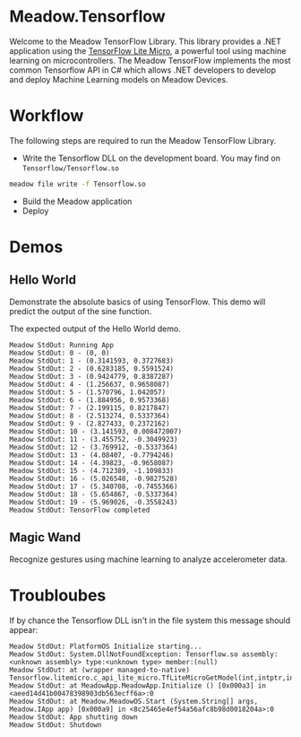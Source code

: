# Meadow.Tensorflow
Welcome to the Meadow TensorFlow Library. This library provides a .NET application using the [TensorFlow Lite Micro](https://www.tensorflow.org/lite/microcontrollers), a powerful tool using machine learning on microcontrollers. The Meadow TensorFlow implements the most common Tensorflow API in C# which allows .NET developers to develop and deploy Machine Learning models on Meadow Devices.

# Workflow

The following steps are required to run the Meadow TensorFlow Library.
  - Write the Tensorflow DLL on the development board. You may find on `Tensorflow/Tensorflow.so`
   ```bash
  meadow file write -f Tensorflow.so
  ```
  - Build the Meadow application
  - Deploy

# Demos
 ## Hello World
   Demonstrate the absolute basics of using TensorFlow. This demo will predict the output of the sine function.
  
  The expected output of the Hello World demo.
   ```
  Meadow StdOut: Running App
  Meadow StdOut: 0 - (0, 0)
  Meadow StdOut: 1 - (0.3141593, 0.3727683)
  Meadow StdOut: 2 - (0.6283185, 0.5591524)
  Meadow StdOut: 3 - (0.9424779, 0.8387287)
  Meadow StdOut: 4 - (1.256637, 0.9658087)
  Meadow StdOut: 5 - (1.570796, 1.042057)
  Meadow StdOut: 6 - (1.884956, 0.9573368)
  Meadow StdOut: 7 - (2.199115, 0.8217847)
  Meadow StdOut: 8 - (2.513274, 0.5337364)
  Meadow StdOut: 9 - (2.827433, 0.2372162)
  Meadow StdOut: 10 - (3.141593, 0.008472007)
  Meadow StdOut: 11 - (3.455752, -0.3049923)
  Meadow StdOut: 12 - (3.769912, -0.5337364)
  Meadow StdOut: 13 - (4.08407, -0.7794246)
  Meadow StdOut: 14 - (4.39823, -0.9658087)
  Meadow StdOut: 15 - (4.712389, -1.109833)
  Meadow StdOut: 16 - (5.026548, -0.9827528)
  Meadow StdOut: 17 - (5.340708, -0.7455366)
  Meadow StdOut: 18 - (5.654867, -0.5337364)
  Meadow StdOut: 19 - (5.969026, -0.3558243)
  Meadow StdOut: TensorFlow completed
   ```
 ## Magic Wand
   Recognize gestures using machine learning to analyze accelerometer data.

# Troubloubes

If by chance the Tensorflow DLL isn't in the file system this message should appear:

```
Meadow StdOut: PlatformOS Initialize starting...
Meadow StdOut: System.DllNotFoundException: Tensorflow.so assembly:<unknown assembly> type:<unknown type> member:(null)
Meadow StdOut: at (wrapper managed-to-native) Tensorflow.litemicro.c_api_lite_micro.TfLiteMicroGetModel(int,intptr,intptr)
Meadow StdOut: at MeadowApp.MeadowApp.Initialize () [0x000a3] in <aeed14d41b00478398903db563ecff6a>:0
Meadow StdOut: at Meadow.MeadowOS.Start (System.String[] args, Meadow.IApp app) [0x000a9] in <8c25465e4ef54a56afc8b98d0018204a>:0
Meadow StdOut: App shutting down
Meadow StdOut: Shutdown
```
